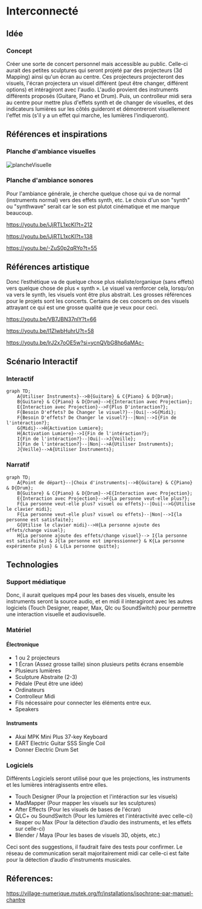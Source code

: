# Interconnecté

## Idée

### Concept
Créer une sorte de concert personnel mais accessible au public. Celle-ci aurait des petites sculptures qui seront projeté par des projecteurs (3d Mapping) ainsi qu'un écran au centre. Ces projecteurs projecteront des visuels, l'écran projectera un visuel différent (peut être changer, différent options) et intéragiront avec l'audio. L'audio provient des instruments différents proposés (Guitare, Piano et Drum). Puis, un controlleur midi sera au centre pour mettre plus d'effets synth et de changer de visuelles, et des indicateurs lumières sur les côtés guideront et démontreront visuellement l'effet mis (s'il y a un effet qui marche, les lumières l'indiqueront).

## Références et inspirations

### Planche d'ambiance visuelles
![plancheVisuelle](assets/images/MoodBoard%20Visuel.png)

### Planche d'ambiance sonores 

Pour l'ambiance générale, je cherche quelque chose qui va de normal (instruments normal) vers des effets synth, etc. Le choix d'un son "synth" ou "synthwave" serait car le son est plutot cinématique et me marque beaucoup.

https://youtu.be/iJjRTL1xcKI?t=212

https://youtu.be/iJjRTL1xcKI?t=138

https://youtu.be/-ZuS0p2qRYo?t=55

## Références artistique
Donc l’esthétique va de quelque chose plus réaliste/organique (sans effets) vers quelque chose de plus « synth ». Le visuel va renforcer cela, lorsqu’on va vers le synth, les visuels vont être plus abstrait. Les grosses références pour le projets sont les concerts. Certains de ces concerts on des visuels attrayant ce qui est une grosse qualité que je veux pour ceci.

https://youtu.be/VB7JBN37nlY?t=66

https://youtu.be/l1ZlwbHuhrU?t=58

https://youtu.be/lrJ2x7oOE5w?si=ycnQVbG8hp6aMAc-

## Scénario Interactif

### Interactif
```mermaid
graph TD;
    A{Utiliser Instruments}-->B{Guitare} & C{Piano} & D{Drum};
    B{Guitare} & C{Piano} & D{Drum}-->E{Interaction avec Projection};
    E{Interaction avec Projection}-->F{Plus D'interaction?};
    F{Besoin D'effets? De Changer le visuel?}--|Oui|-->G{Midi};
    F{Besoin D'effets? De Changer le visuel?}--|Non|-->I{Fin de l'intéraction?};
    G{Midi}-->H{Activation Lumiere};
    H{Activation Lumiere}-->I{Fin de l'intéraction?};
    I{Fin de l'intéraction?}--|Oui|-->J{Veille};
    I{Fin de l'intéraction?}--|Non|-->A{Utiliser Instruments};
    J{Veille}-->A{Utiliser Instruments};
```
### Narratif
```mermaid
graph TD;
    A{Point de départ}--|Choix d'instruments|-->B{Guitare} & C{Piano} & D{Drum};
    B{Guitare} & C{Piano} & D{Drum}-->E{Interaction avec Projection};
    E{Interaction avec Projection}-->F{La personne veut-elle plus?};
    F{La personne veut-elle plus? visuel ou effets}--|Oui|-->G{Utilise le clavier midi};
    F{La personne veut-elle plus? visuel ou effets}--|Non|-->I{la personne est satisfaite};
    G{Utilise le clavier midi}-->H{La personne ajoute des effets/change visuel};
    H{La personne ajoute des effets/change visuel}--> I{la personne est satisfaite} & J{la personne est impressionner} & K{La personne expérimente plus} & L{La personne quitte};
```

## Technologies

### Support médiatique
Donc, il aurait quelques mp4 pour les bases des visuels, ensuite les instruments seront la source audio, et en midi il interagiront avec les autres logiciels (Touch Designer, reaper, Max, Qlc ou SoundSwitch) pour permettre une interaction visuelle et audiovisuelle.

### Matériel

#### Électronique
- 1 ou 2 projecteurs
- 1 Écran (Assez grosse taille) sinon plusieurs petits écrans ensemble
- Plusieurs lumières
- Sculpture Abstraite (2-3)
- Pédale (Peut être une idée)
- Ordinateurs
- Controlleur Midi
- Fils nécessaire pour connecter les éléments entre eux.
- Speakers

#### Instruments
- Akai MPK Mini Plus 37-key Keyboard
- EART Electric Guitar SSS Single Coil
- Donner Electric Drum Set


### Logiciels
Différents Logiciels seront utilisé pour que les projections, les instruments et les lumières intéragissents entre elles.

- Touch Designer (Pour la projection et l'intéraction sur les visuels)
- MadMapper (Pour mapper les visuels sur les sculptures)
- After Effects (Pour les visuels de bases de l'écran)
- QLC+ ou SoundSwitch (Pour les lumières et l'intéractivité avec celle-ci)
- Reaper ou Max (Pour la détection d’audio des instruments, et les effets sur celle-ci)
- Blender / Maya (Pour les bases de visuels 3D, objets, etc.)

Ceci sont des suggestions, il faudrait faire des tests pour confirmer.
Le réseau de communication serait majoritairement midi car celle-ci est faite pour la détection d’audio d’instruments musicales.

## Réferences: 

https://village-numerique.mutek.org/fr/installations/isochrone-par-manuel-chantre
